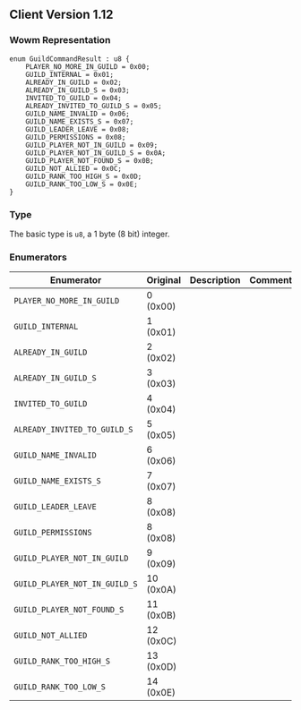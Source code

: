 ## Client Version 1.12

### Wowm Representation
```rust,ignore
enum GuildCommandResult : u8 {
    PLAYER_NO_MORE_IN_GUILD = 0x00;    
    GUILD_INTERNAL = 0x01;    
    ALREADY_IN_GUILD = 0x02;    
    ALREADY_IN_GUILD_S = 0x03;    
    INVITED_TO_GUILD = 0x04;    
    ALREADY_INVITED_TO_GUILD_S = 0x05;    
    GUILD_NAME_INVALID = 0x06;    
    GUILD_NAME_EXISTS_S = 0x07;    
    GUILD_LEADER_LEAVE = 0x08;    
    GUILD_PERMISSIONS = 0x08;    
    GUILD_PLAYER_NOT_IN_GUILD = 0x09;    
    GUILD_PLAYER_NOT_IN_GUILD_S = 0x0A;    
    GUILD_PLAYER_NOT_FOUND_S = 0x0B;    
    GUILD_NOT_ALLIED = 0x0C;    
    GUILD_RANK_TOO_HIGH_S = 0x0D;    
    GUILD_RANK_TOO_LOW_S = 0x0E;    
}
```
### Type
The basic type is `u8`, a 1 byte (8 bit) integer.
### Enumerators
| Enumerator | Original  | Description | Comment |
| --------- | -------- | ----------- | ------- |
| `PLAYER_NO_MORE_IN_GUILD` | 0 (0x00) |  |  |
| `GUILD_INTERNAL` | 1 (0x01) |  |  |
| `ALREADY_IN_GUILD` | 2 (0x02) |  |  |
| `ALREADY_IN_GUILD_S` | 3 (0x03) |  |  |
| `INVITED_TO_GUILD` | 4 (0x04) |  |  |
| `ALREADY_INVITED_TO_GUILD_S` | 5 (0x05) |  |  |
| `GUILD_NAME_INVALID` | 6 (0x06) |  |  |
| `GUILD_NAME_EXISTS_S` | 7 (0x07) |  |  |
| `GUILD_LEADER_LEAVE` | 8 (0x08) |  |  |
| `GUILD_PERMISSIONS` | 8 (0x08) |  |  |
| `GUILD_PLAYER_NOT_IN_GUILD` | 9 (0x09) |  |  |
| `GUILD_PLAYER_NOT_IN_GUILD_S` | 10 (0x0A) |  |  |
| `GUILD_PLAYER_NOT_FOUND_S` | 11 (0x0B) |  |  |
| `GUILD_NOT_ALLIED` | 12 (0x0C) |  |  |
| `GUILD_RANK_TOO_HIGH_S` | 13 (0x0D) |  |  |
| `GUILD_RANK_TOO_LOW_S` | 14 (0x0E) |  |  |
